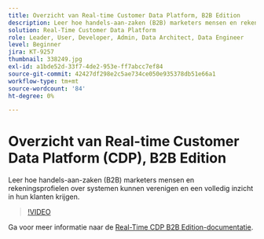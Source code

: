 ```yaml
---
title: Overzicht van Real-time Customer Data Platform, B2B Edition
description: Leer hoe handels-aan-zaken (B2B) marketers mensen en rekeningsprofielen over systemen kunnen verenigen en een volledig inzicht in hun klanten krijgen.
solution: Real-Time Customer Data Platform
role: Leader, User, Developer, Admin, Data Architect, Data Engineer
level: Beginner
jira: KT-9257
thumbnail: 338249.jpg
exl-id: a1bde52d-33f7-4de2-953e-ff7abcc7ef84
source-git-commit: 42427df298e2c5ae734ce050e935378db51e66a1
workflow-type: tm+mt
source-wordcount: '84'
ht-degree: 0%

---
```


# Overzicht van Real-time Customer Data Platform (CDP), B2B Edition

Leer hoe handels-aan-zaken (B2B) marketers mensen en rekeningsprofielen over systemen kunnen verenigen en een volledig inzicht in hun klanten krijgen.

>[!VIDEO](https://video.tv.adobe.com/v/338249?quality=12&learn=on)

Ga voor meer informatie naar de [Real-Time CDP B2B Edition-documentatie](https://experienceleague.adobe.com/docs/experience-platform/rtcdp/b2b-overview.html).
